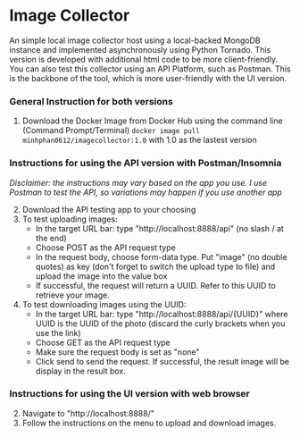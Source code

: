 # Image Collector

An simple local image collector host using a local-backed MongoDB instance and implemented asynchronously using Python Tornado. This version is developed with additional html code to be more client-friendly. You can also test this collector using an API Platform, such as Postman. This is the backbone of the tool, which is more user-friendly with the UI version. 

### General Instruction for both versions

1. Download the Docker Image from Docker Hub using the command line (Command Prompt/Terminal) `docker image pull minhphan0612/imagecollector:1.0` with 1.0 as the lastest version

### Instructions for using the API version with Postman/Insomnia
*Disclaimer: the instructions may vary based on the app you use. I use Postman to test the API, so variations may happen if you use another app*

2. Download the API testing app to your choosing
3. To test uploading images:
    - In the target URL bar: type "http://localhost:8888/api" (no slash / at the end)
    - Choose POST as the API request type
    - In the request body, choose form-data type. Put "image" (no double quotes) as key (don't forget to switch the upload type to file) and upload the image into the value box
    - If successful, the request will return a UUID. Refer to this UUID to retrieve your image.
4. To test downloading images using the UUID:
    - In the target URL bar: type "http://localhost:8888/api/{UUID}" where UUID is the UUID of the photo (discard the curly brackets when you use the link)
    - Choose GET as the API request type
    - Make sure the request body is set as "none"
    - Click send to send the request. If successful, the result image will be display in the result box.

### Instructions for using the UI version with web browser
2. Navigate to "http://localhost:8888/"
3. Follow the instructions on the menu to upload and download images. 
